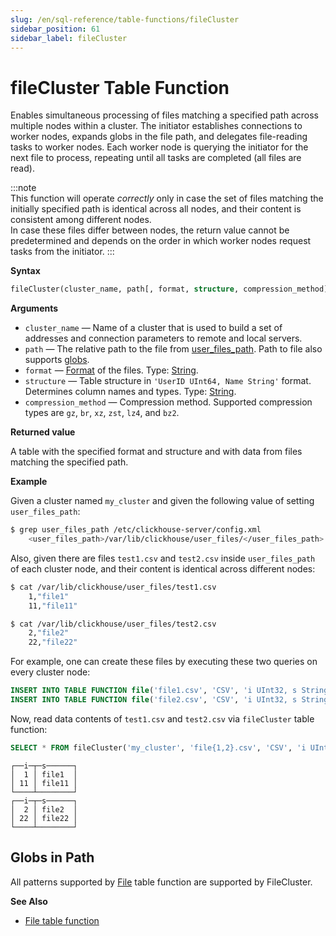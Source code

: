 ```yaml
---
slug: /en/sql-reference/table-functions/fileCluster
sidebar_position: 61
sidebar_label: fileCluster
---
```


# fileCluster Table Function

Enables simultaneous processing of files matching a specified path across multiple nodes within a cluster. The initiator establishes connections to worker nodes, expands globs in the file path, and delegates file-reading tasks to worker nodes. Each worker node is querying the initiator for the next file to process, repeating until all tasks are completed (all files are read).

:::note    
This function will operate _correctly_ only in case the set of files matching the initially specified path is identical across all nodes, and their content is consistent among different nodes.  
In case these files differ between nodes, the return value cannot be predetermined and depends on the order in which worker nodes request tasks from the initiator.
:::

**Syntax**

``` sql
fileCluster(cluster_name, path[, format, structure, compression_method])
```

**Arguments**

- `cluster_name` — Name of a cluster that is used to build a set of addresses and connection parameters to remote and local servers.
- `path` — The relative path to the file from [user_files_path](/docs/en/operations/server-configuration-parameters/settings.md#user_files_path). Path to file also supports [globs](#globs-in-path).
- `format` — [Format](../../interfaces/formats.md#formats) of the files. Type: [String](../../sql-reference/data-types/string.md).
- `structure` — Table structure in `'UserID UInt64, Name String'` format. Determines column names and types. Type: [String](../../sql-reference/data-types/string.md).
- `compression_method` — Compression method. Supported compression types are `gz`, `br`, `xz`, `zst`, `lz4`, and `bz2`.

**Returned value**

A table with the specified format and structure and with data from files matching the specified path.

**Example**

Given a cluster named `my_cluster` and given the following value of setting `user_files_path`:

``` bash
$ grep user_files_path /etc/clickhouse-server/config.xml
    <user_files_path>/var/lib/clickhouse/user_files/</user_files_path>
```
Also, given there are files `test1.csv` and `test2.csv` inside `user_files_path` of each cluster node, and their content is identical across different nodes:
```bash
$ cat /var/lib/clickhouse/user_files/test1.csv
    1,"file1"
    11,"file11"

$ cat /var/lib/clickhouse/user_files/test2.csv
    2,"file2"
    22,"file22"
```

For example, one can create these files by executing these two queries on every cluster node:
```sql
INSERT INTO TABLE FUNCTION file('file1.csv', 'CSV', 'i UInt32, s String') VALUES (1,'file1'), (11,'file11');
INSERT INTO TABLE FUNCTION file('file2.csv', 'CSV', 'i UInt32, s String') VALUES (2,'file2'), (22,'file22');
```

Now, read data contents of `test1.csv` and `test2.csv` via `fileCluster` table function:

```sql
SELECT * FROM fileCluster('my_cluster', 'file{1,2}.csv', 'CSV', 'i UInt32, s String') ORDER BY i, s
```

```text
┌──i─┬─s──────┐
│  1 │ file1  │
│ 11 │ file11 │
└────┴────────┘
┌──i─┬─s──────┐
│  2 │ file2  │
│ 22 │ file22 │
└────┴────────┘
```


## Globs in Path

All patterns supported by [File](../../sql-reference/table-functions/file.md#globs-in-path) table function are supported by FileCluster.

**See Also**

- [File table function](../../sql-reference/table-functions/file.md)
